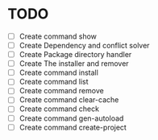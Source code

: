 # TODO

- [ ] Create command show
- [ ] Create Dependency and conflict solver
- [ ] Create Package directory handler
- [ ] Create The installer and remover
- [ ] Create command install
- [ ] Create command list
- [ ] Create command remove
- [ ] Create command clear-cache
- [ ] Create command check
- [ ] Create command gen-autoload
- [ ] Create command create-project
